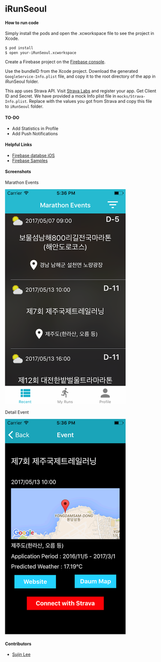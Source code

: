 # iRunSeoul

#### How to run code

Simply install the pods and open
the .xcworkspace file to see the project in Xcode.

```
$ pod install
$ open your-iRunSeoul.xcworkspace
```
Create a Firebase project on the [Firebase console](https://console.firebase.google.com).

Use the bundleID from the Xcode project.
Download the generated `GoogleService-Info.plist` file, and copy it to the root
directory of the app in iRunSeoul folder.

This app uses Strava API. Visit [Strava Labs](http://labs.strava.com/developers/) and register your app.
Get Client ID and Secret. We have provided a mock Info plist file in `mocks/Strava-Info.plist`. 
Replace with the values you got from Strava and copy this file to `iRunSeoul` folder.

#### TO-DO
- Add Statistics in Profile
- Add Push Notifications


#### Helpful Links

- [Firebase databse iOS](https://firebase.google.com/docs/database/ios/retrieve-data)
- [Firebase Samples](https://firebase.google.com/docs/samples/)

#### Screenshots

Marathon Events

![tableviewcontroller](screenshots/image1.png)

Detail Event

![detailview](screenshots/image2.png)

#### Contributors

- [Sujin Lee](https://github.com/sujinleeme)